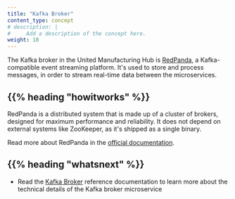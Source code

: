 ```yaml
---
title: "Kafka Broker"
content_type: concept
# description: |
#     Add a description of the concept here.
weight: 10
---
```


<!-- overview -->

The Kafka broker in the United Manufacturing Hub is [RedPanda](https://redpanda.com/),
a Kafka-compatible event streaming platform. It's used to store and process
messages, in order to stream real-time data between the microservices.

<!-- body -->

## {{% heading "howitworks" %}}

RedPanda is a distributed system that is made up of a cluster of brokers,
designed for maximum performance and reliability. It does not depend on external
systems like ZooKeeper, as it's shipped as a single binary.

Read more about RedPanda in the [official documentation](https://docs.redpanda.com/docs/get-started/).

<!-- Optional section; add links to information related to this topic. -->

## {{% heading "whatsnext" %}}

- Read the [Kafka Broker](/docs/reference/microservices/kafka-broker/) reference documentation
  to learn more about the technical details of the Kafka broker microservice
